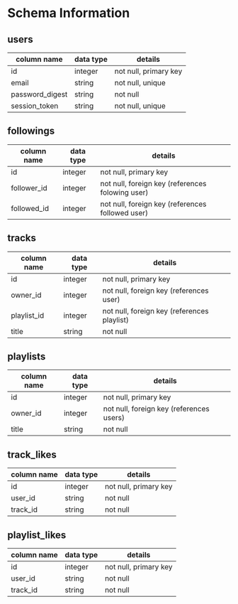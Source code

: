 # Schema Information

## users
column name     | data type | details
----------------|-----------|-----------------------
id              | integer   | not null, primary key
email           | string    | not null, unique
password_digest | string    | not null
session_token   | string    | not null, unique

## followings
column name | data type | details
------------|-----------|-----------------------
id          | integer   | not null, primary key
follower_id | integer   | not null, foreign key (references folowing user)
followed_id | integer   | not null, foreign key (references followed user)

## tracks
column name | data type | details
------------|-----------|-----------------------
id          | integer   | not null, primary key
owner_id    | integer   | not null, foreign key (references user)
playlist_id | integer   | not null, foreign key (references playlist)
title       | string    | not null

## playlists
column name | data type | details
------------|-----------|-----------------------
id          | integer   | not null, primary key
owner_id    | integer   | not null, foreign key (references users)
title       | string    | not null

## track_likes
column name | data type | details
------------|-----------|-----------------------
id          | integer   | not null, primary key
user_id     | string    | not null
track_id    | string    | not null

## playlist_likes
column name | data type | details
------------|-----------|-----------------------
id          | integer   | not null, primary key
user_id     | string    | not null
track_id    | string    | not null

